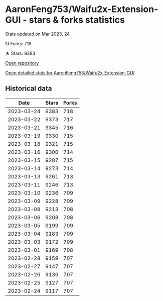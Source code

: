 # AaronFeng753/Waifu2x-Extension-GUI - stars & forks statistics

Stats updated on Mar 2023, 24

☋ Forks: 718

★ Stars: 9383

[Open repository](https://github.com/AaronFeng753/Waifu2x-Extension-GUI)

[Open detailed stats for AaronFeng753/Waifu2x-Extension-GUI](https://reviewgithub.com/rep/AaronFeng753/Waifu2x-Extension-GUI)

## Historical data
| Date | Stars | Forks |
|------|-------|-------|
| 2023-03-24 | 9383 | 718 | 
| 2023-03-22 | 9373 | 717 | 
| 2023-03-21 | 9345 | 716 | 
| 2023-03-19 | 9330 | 715 | 
| 2023-03-18 | 9321 | 715 | 
| 2023-03-16 | 9300 | 714 | 
| 2023-03-15 | 9287 | 715 | 
| 2023-03-14 | 9273 | 714 | 
| 2023-03-13 | 9261 | 713 | 
| 2023-03-11 | 9246 | 713 | 
| 2023-03-10 | 9236 | 709 | 
| 2023-03-09 | 9228 | 709 | 
| 2023-03-08 | 9213 | 708 | 
| 2023-03-06 | 9208 | 708 | 
| 2023-03-05 | 9199 | 709 | 
| 2023-03-04 | 9183 | 709 | 
| 2023-03-03 | 9172 | 709 | 
| 2023-03-01 | 9169 | 708 | 
| 2023-02-28 | 9159 | 707 | 
| 2023-02-27 | 9147 | 707 | 
| 2023-02-26 | 9136 | 707 | 
| 2023-02-25 | 9127 | 707 | 
| 2023-02-24 | 9117 | 707 | 

